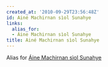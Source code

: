 ```yaml
---
created_at: '2010-09-29T23:56:48Z'
id: Ainé Machirnan sìol Sunahye
links:
  alias_for:
  - Áine Machirnan sìol Sunahye
title: Ainé Machirnan sìol Sunahye
---
```


Alias for [Áine Machirnan sìol Sunahye]

  [Áine Machirnan sìol Sunahye]: Áine_Machirnan_sìol_Sunahye